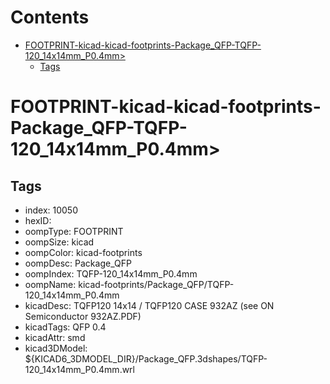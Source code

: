 



Contents
========

* [FOOTPRINT-kicad-kicad-footprints-Package_QFP-TQFP-120_14x14mm_P0.4mm>](#footprint-kicad-kicad-footprints-package_qfp-tqfp-120_14x14mm_p04mm)
	* [Tags](#tags)

# FOOTPRINT-kicad-kicad-footprints-Package_QFP-TQFP-120_14x14mm_P0.4mm>

## Tags

- index: 10050
- hexID: 
- oompType: FOOTPRINT
- oompSize: kicad
- oompColor: kicad-footprints
- oompDesc: Package_QFP
- oompIndex: TQFP-120_14x14mm_P0.4mm
- oompName: kicad-footprints/Package_QFP/TQFP-120_14x14mm_P0.4mm
- kicadDesc: TQFP120 14x14 / TQFP120 CASE 932AZ (see ON Semiconductor 932AZ.PDF)
- kicadTags: QFP 0.4
- kicadAttr: smd
- kicad3DModel: ${KICAD6_3DMODEL_DIR}/Package_QFP.3dshapes/TQFP-120_14x14mm_P0.4mm.wrl
